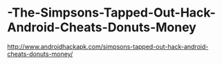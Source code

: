 # -The-Simpsons-Tapped-Out-Hack-Android-Cheats-Donuts-Money
http://www.androidhackapk.com/simpsons-tapped-out-hack-android-cheats-donuts-money/
